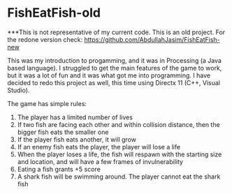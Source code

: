 # FishEatFish-old

***This is not representative of my current code. This is an old project. For the redone version check: https://github.com/AbdullahJasim/FishEatFish-new

This was my introduction to progamming, and it was in Processing (a Java based language). I struggled to get the main features of the game to work, but it was a lot of fun and it was what got me into programming. I have decided to redo this project as well, this time using Directx 11 (C++, Visual Studio).

The game has simple rules:
1. The player has a limited number of lives
2. If two fish are facing each other and within collision distance, then the bigger fish eats the smaller one
3. If the player fish eats another, it will grow
4. If an enemy fish eats the player, the player will lose a life
5. When the player loses a life, the fish will respawn with the starting size and location, and will have a few frames of invulnerability
6. Eating a fish grants +5 score
7. A shark fish will be swimming around. The player cannot eat the shark fish
